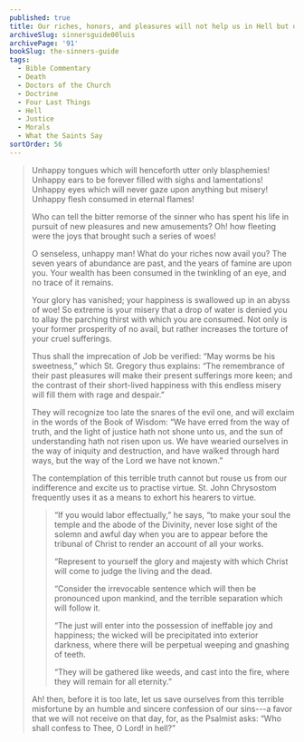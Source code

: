 ```yaml
---
published: true
title: Our riches, honors, and pleasures will not help us in Hell but only increase our eternal torments
archiveSlug: sinnersguide00luis
archivePage: '91'
bookSlug: the-sinners-guide
tags:
  - Bible Commentary
  - Death
  - Doctors of the Church
  - Doctrine
  - Four Last Things
  - Hell
  - Justice
  - Morals
  - What the Saints Say
sortOrder: 56
---
```


> Unhappy tongues which will henceforth utter only blasphemies! Unhappy ears to be forever filled with sighs and lamentations! Unhappy eyes which will never gaze upon anything but misery! Unhappy flesh consumed in eternal flames!
>
> Who can tell the bitter remorse of the sinner who has spent his life in pursuit of new pleasures and new amusements? Oh! how fleeting were the joys that brought such a series of woes!
>
> O senseless, unhappy man! What do your riches now avail you? The seven years of abundance are past, and the years of famine are upon you. Your wealth has been consumed in the twinkling of an eye, and no trace of it remains.
>
> Your glory has vanished; your happiness is swallowed up in an abyss of woe! So extreme is your misery that a drop of water is denied you to allay the parching thirst with which you are consumed. Not only is your former prosperity of no avail, but rather increases the torture of your cruel sufferings.
>
> Thus shall the imprecation of Job be verified: “May worms be his sweetness,” which St. Gregory thus explains: “The remembrance of their past pleasures will make their present sufferings more keen; and the contrast of their short-lived happiness with this endless misery will fill them with rage and despair.”
>
> They will recognize too late the snares of the evil one, and will exclaim in the words of the Book of Wisdom: “We have erred from the way of truth, and the light of justice hath not shone unto us, and the sun of understanding hath not risen upon us. We have wearied ourselves in the way of iniquity and destruction, and have walked through hard ways, but the way of the Lord we have not known.”
>
> The contemplation of this terrible truth cannot but rouse us from our indifference and excite us to practise virtue. St. John Chrysostom frequently uses it as a means to exhort his hearers to virtue.
>
>> “If you would labor effectually,” he says, “to make your soul the temple and the abode of the Divinity, never lose sight of the solemn and awful day when you are to appear before the tribunal of Christ to render an account of all your works.
>>
>> “Represent to yourself the glory and majesty with which Christ will come to judge the living and the dead.
>>
>> “Consider the irrevocable sentence which will then be pronounced upon mankind, and the terrible separation which will follow it.
>>
>> “The just will enter into the possession of ineffable joy and happiness; the wicked will be precipitated into exterior darkness, where there will be perpetual weeping and gnashing of teeth.
>>
>> “They will be gathered like weeds, and cast into the fire, where they will remain for all eternity.”
>
> Ah! then, before it is too late, let us save ourselves from this terrible misfortune by an humble and sincere confession of our sins---a favor that we will not receive on that day, for, as the Psalmist asks: “Who shall confess to Thee, O Lord! in hell?”
